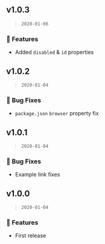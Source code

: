 ## v1.0.3

> `2020-01-06`

### 🎉 Features
  - Added `disabled` & `id` properties

## v1.0.2

> `2020-01-04`

### 🐞 Bug Fixes
  - `package.json` `browser` property fix

## v1.0.1

> `2020-01-04`

### 🐞 Bug Fixes
  - Example link fixes
  
## v1.0.0

> `2020-01-04`

### 🎉 Features
  - First release